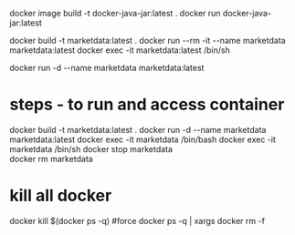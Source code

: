 docker image build -t docker-java-jar:latest .
docker run docker-java-jar:latest


docker build -t marketdata:latest .
docker run --rm -it --name marketdata marketdata:latest
docker exec -it marketdata:latest  /bin/sh


docker run -d --name marketdata marketdata:latest

# steps - to run and access container
docker build -t marketdata:latest .
docker run -d --name marketdata marketdata:latest
docker exec -it marketdata /bin/bash
docker exec -it marketdata /bin/sh
docker stop marketdata  
docker rm marketdata


# kill all docker
docker kill $(docker ps -q) 
#force
docker ps -q | xargs docker rm -f



